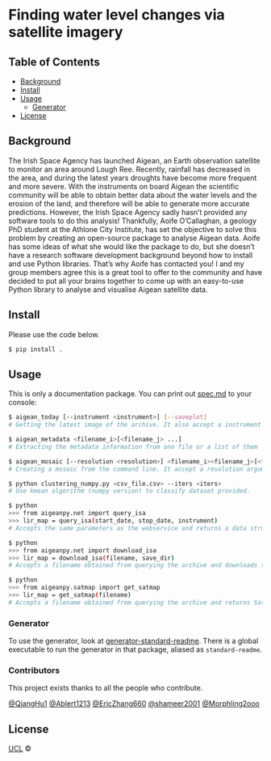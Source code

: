 # Finding water level changes via satellite imagery


## Table of Contents

- [Background](#background)
- [Install](#install)
- [Usage](#usage)
	- [Generator](#generator)
- [License](#license)

## Background

The Irish Space Agency has launched Aigean, an Earth observation satellite to monitor an area around 
Lough Ree. Recently, rainfall has decreased in the area, and during the latest years droughts have become
more frequent and more severe. With the instruments on board Aigean the scientific community will be
able to obtain better data about the water levels and the erosion of the land, and therefore will be able to
generate more accurate predictions. 
However, the Irish Space Agency sadly hasn’t provided any software tools to do this analysis!
Thankfully, Aoife O’Callaghan, a geology PhD student at the Athlone City Institute, has set the objective
to solve this problem by creating an open-source package to analyse Aigean data. Aoife has some ideas of
what she would like the package to do, but she doesn’t have a research software development background
beyond how to install and use Python libraries. That’s why Aoife has contacted you!
I and my group members agree this is a great tool to offer to the community and have decided to put all
your brains together to come up with an easy-to-use Python library to analyse and visualise Aigean satellite
data.

## Install

Please use the code below.

```sh
$ pip install .
```

## Usage

This is only a documentation package. You can print out [spec.md](spec.md) to your console:

```sh
$ aigean_today [--instrument <instrument>] [--saveplot]
# Getting the latest image of the archive. It also accept a instrument argument and a saveplot argument.

$ aigean_metadata <filename_i>[<filename_j> ...]
# Extracting the metadata information from one file or a list of them

$ aigean_mosaic [--resolution <resolution>] <filename_i><filename_j>[<filename_k> ...]
# Creating a mosaic from the command line. It accept a resolution argument and two or more filenames.

$ python clustering_numpy.py <csv_file.csv> --iters <iters>
# Use kmean algorithm (numpy version) to classify dataset provided.

$ python
>>> from aigeanpy.net import query_isa
>>> lir_map = query_isa(start_date, stop_date, instrument)
# Accepts the same parameters as the webservice and returns a data structure with the details of the response.

$ python
>>> from aigeanpy.net import download_isa
>>> lir_map = download_isa(filename, save_dir)
# Accepts a filename obtained from querying the archive and downloads the file under the path.

$ python
>>> from aigeanpy.satmap import get_satmap
>>> lir_map = get_satmap(filename)
# Accepts a filename obtained from querying the archive and returns Satmap object.
```

### Generator

To use the generator, look at [generator-standard-readme](https://github.com/RichardLitt/generator-standard-readme). There is a global executable to run the generator in that package, aliased as `standard-readme`.



### Contributors

This project exists thanks to all the people who contribute. 

[@QiangHu1](https://github.com/QiangHu1)
[@Ablert1213](https://github.com/Ablert1213)
[@EricZhang660](https://github.com/EricZhang660)
[@shameer2001](https://github.com/shameer2001)
[@Morphling2ooo](https://github.com/Morphling2ooo)

## License

[UCL](LICENSE) © 